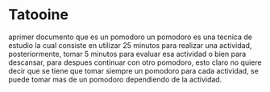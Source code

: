 # Tatooine
aprimer documento
que es un pomodoro
un pomodoro es una tecnica de estudio la cual consiste en utilizar 25 minutos para realizar una actividad, posteriormente, tomar 5 minutos para evaluar esa actividad o bien para descansar, para despues continuar con otro pomodoro, esto claro no quiere decir que se tiene que tomar siempre un pomodoro para cada actividad, se puede tomar mas de un pomodoro dependiendo de la actividad.
